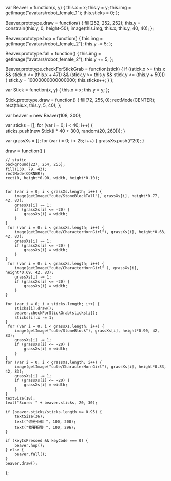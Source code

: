 var Beaver = function(x, y) {
    this.x = x;
    this.y = y;
    this.img = getImage("avatars/robot_female_1");
    this.sticks = 0;
};

Beaver.prototype.draw = function() {
    fill(252, 252, 252);
    this.y = constrain(this.y, 0, height-50);
    image(this.img, this.x, this.y, 40, 40);
};

Beaver.prototype.hop = function() {
    this.img = getImage("avatars/robot_female_2");
    this.y -= 5;
};

Beaver.prototype.fall = function() {
    this.img = getImage("avatars/robot_female_2");
    this.y += 5;
};

Beaver.prototype.checkForStickGrab = function(stick) {
    if ((stick.x >= this.x && stick.x <= (this.x + 47)) &&
        (stick.y >= this.y && stick.y <= (this.y + 50))) {
        stick.y = 10000000000000000;
        this.sticks++;
    }
};

var Stick = function(x, y) {
    this.x = x;
    this.y = y;
};

Stick.prototype.draw = function() {
    fill(72, 255, 0);
    rectMode(CENTER);
    rect(this.x, this.y, 5, 40);
};

var beaver = new Beaver(108, 300);

var sticks = [];
for (var i = 0; i < 40; i++) {  
    sticks.push(new Stick(i * 40 + 300, random(20, 260)));
}

var grassXs = [];
for (var i = 0; i < 25; i++) { 
    grassXs.push(i*20);
}

draw = function() {
    
    // static
    background(227, 254, 255);
    fill(130, 79, 43);
    rectMode(CORNER);
    rect(0, height*0.90, width, height*0.10);
    
   
    for (var i = 0; i < grassXs.length; i++) {
        image(getImage("cute/StoneBlockTall"), grassXs[i], height*0.77, 42, 83);
        grassXs[i] -= 1;
        if (grassXs[i] <= -20) {
            grassXs[i] = width;
        }
    }
     for (var i = 0; i < grassXs.length; i++) {
        image(getImage("cute/CharacterHornGirl"), grassXs[i], height*0.63, 42, 83);
        grassXs[i] -= 1;
        if (grassXs[i] <= -20) {
            grassXs[i] = width;
        }
    }
     for (var i = 0; i < grassXs.length; i++) {
        image(getImage("cute/CharacterHornGirl" ), grassXs[i], height*0.69, 42, 83);
        grassXs[i] -= 1;
        if (grassXs[i] <= -20) {
            grassXs[i] = width;
        }
    }
     
    for (var i = 0; i < sticks.length; i++) {
        sticks[i].draw();
        beaver.checkForStickGrab(sticks[i]);
        sticks[i].x -= 1;
    }
     for (var i = 0; i < grassXs.length; i++) {
        image(getImage("cute/StoneBlock"), grassXs[i], height*0.90, 42, 83);
        grassXs[i] -= 1;
        if (grassXs[i] <= -20) {
            grassXs[i] = width;
        }
    }
    for (var i = 0; i < grassXs.length; i++) {
        image(getImage("cute/CharacterHornGirl"), grassXs[i], height*0.83, 42, 83);
        grassXs[i] -= 1;
        if (grassXs[i] <= -20) {
            grassXs[i] = width;
        }
    }
    textSize(18);
    text("Score: " + beaver.sticks, 20, 30);
    
    if (beaver.sticks/sticks.length >= 0.95) {
        textSize(36);
        text("你是小偷 ", 100, 200);
        text("我要报警 ", 100, 296);
    }
    
    if (keyIsPressed && keyCode === 0) {
        beaver.hop();
    } else {
        beaver.fall();
    }
    beaver.draw();
};

